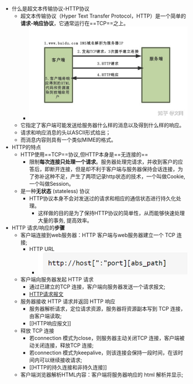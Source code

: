 - 什么是超文本传输协议-HTTP协议
	- 超文本传输协议（Hyper Text Transfer Protocol，HTTP）是一个简单的**请求-响应协议**，它通常运行在==TCP==之上。
		- ![](attachments/Pasted%20image%2020221123153925.png)
	- 它指定了客户端可能发送给服务器什么样的消息以及得到什么样的响应。
	- 请求和响应消息的头以ASCII形式给出；
	- 而消息内容则具有一个类似MIME的格式。
- HTTP的特点
	- HTTP使用==TCP==协议,但HTTP本身是==无连接的==
		- 限制**每次连接只处理一个请求**。服务器处理完请求，并收到客户的应答后，即断开连接，但是却不利于客户端与服务器保持会话连接，为了弥补这种不足，产生了两项记录http状态的技术，一个叫做Cookie,一个叫做Session。
	- 是一种**无状态** (stateless) 协议
		- HTTP协议本身不会对发送过的请求和相应的通信状态进行持久化处理。
			- 这样做的目的是为了保持HTTP协议的简单性，从而能够快速处理大量的事务, 提高效率。
- HTTP 请求/响应的**步骤**
	- 客户端连接到web服务器：HTTP 客户端与web服务器建立一个 TCP 连接;
		-  HTTP URL
			- ![](attachments/Pasted%20image%2020221123153813.png)
	- 客户端向服务器发起 HTTP 请求
		- 通过已建立的TCP 连接，客户端向服务器发送一个请求报文;
		- [HTTP请求报文](HTTP请求报文.md)
	- 服务器接收 HTTP 请求并返回 HTTP 响应
		- 服务器解析请求，定位请求资源，服务器将资源副本写到 TCP 连接，由客户端读取;
		- [[HTTP响应报文]]
	- 释放 TCP 连接
		- 若connection 模式为close，则服务器主动关闭TCP 连接，客户端被动关闭连接，释放TCP 连接;
		- 若connection 模式为keepalive，则该连接会保持一段时间，在该时间内可以继续接收请求;
		- [[HTTP的持久连接和非持久连接]]
	- 客户端浏览器解析HTML内容：客户端将服务器响应的 html 解析并显示;